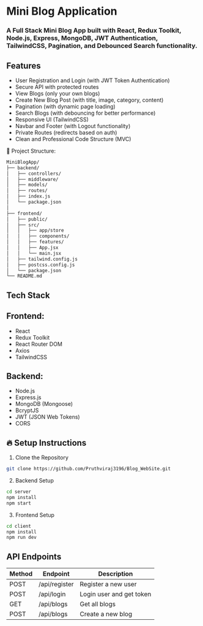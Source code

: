 # Mini Blog Application
### A Full Stack Mini Blog App built with React, Redux Toolkit, Node.js, Express, MongoDB, JWT Authentication, TailwindCSS, Pagination, and Debounced Search functionality.
</hr>

## Features

- User Registration and Login (with JWT Token Authentication)
- Secure API with protected routes
- View Blogs (only your own blogs)
- Create New Blog Post (with title, image, category, content)
- Pagination (with dynamic page loading)
- Search Blogs (with debouncing for better performance)
- Responsive UI (TailwindCSS)
- Navbar and Footer (with Logout functionality)
- Private Routes (redirects based on auth)
- Clean and Professional Code Structure (MVC)

</hr>
📂 Project Structure:

```bash
MiniBlogApp/
├── backend/
│   ├── controllers/
│   ├── middleware/
│   ├── models/
│   ├── routes/
│   ├── index.js
│   └── package.json
│
├── frontend/
│   ├── public/
│   ├── src/
│   │   ├── app/store
│   │   ├── components/
│   │   ├── features/
│   │   ├── App.jsx
│   │   └── main.jsx
│   ├── tailwind.config.js
│   ├── postcss.config.js
│   └── package.json
└── README.md
```

## Tech Stack
## Frontend:
- React
- Redux Toolkit
- React Router DOM
- Axios
- TailwindCSS

## Backend:
- Node.js
- Express.js
- MongoDB (Mongoose)
- BcryptJS
- JWT (JSON Web Tokens)
- CORS

## 🔥 Setup Instructions
1. Clone the Repository
```bash
git clone https://github.com/Pruthviraj3196/Blog_WebSite.git
```

2. Backend Setup
```bash
cd server
npm install
npm start
```

3. Frontend Setup
```bash
cd client
npm install
npm run dev
```

## API Endpoints
| Method | Endpoint     | Description               |
|--------|--------------|----------------------------|
| POST   | /api/register | Register a new user        |
| POST   | /api/login    | Login user and get token   |
| GET    | /api/blogs    | Get all blogs              |
| POST   | /api/blogs    | Create a new blog          |

